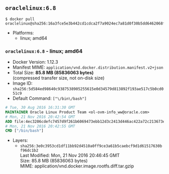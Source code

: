 ## `oraclelinux:6.8`

```console
$ docker pull oraclelinux@sha256:16a3fce5e3b442cd1cdca2f7a9024ec7a81d0f30b5dd6462068fd981c42a7b6f
```

-	Platforms:
	-	linux; amd64

### `oraclelinux:6.8` - linux; amd64

-	Docker Version: 1.12.3
-	Manifest MIME: `application/vnd.docker.distribution.manifest.v2+json`
-	Total Size: **85.8 MB (85836063 bytes)**  
	(compressed transfer size, not on-disk size)
-	Image ID: `sha256:5d584ed98640c9387538905255615e0d34579d813892f193ae517c5b0cd051c9`
-	Default Command: `["\/bin\/bash"]`

```dockerfile
# Tue, 30 Aug 2016 16:31:30 GMT
MAINTAINER Oracle Linux Product Team <ol-ovm-info_ww@oracle.com>
# Mon, 21 Nov 2016 20:42:54 GMT
ADD file:4ec3206cdefc7457d9f261b6069473ebb12d3c2413d446ac422a72c213673ef2 in / 
# Mon, 21 Nov 2016 20:42:55 GMT
CMD ["/bin/bash"]
```

-	Layers:
	-	`sha256:3e0c3953cd1df11bb92d4510a0ff9ce3a61b5caebcf9d1d61517630bf96dc1b2`  
		Last Modified: Mon, 21 Nov 2016 20:46:45 GMT  
		Size: 85.8 MB (85836063 bytes)  
		MIME: application/vnd.docker.image.rootfs.diff.tar.gzip
